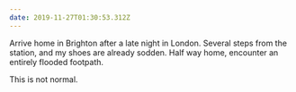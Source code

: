 ```yaml
---
date: 2019-11-27T01:30:53.312Z
---
```


Arrive home in Brighton after a late night in London. Several steps from the station, and my shoes are already sodden. Half way home, encounter an entirely flooded footpath.

This is not normal.
